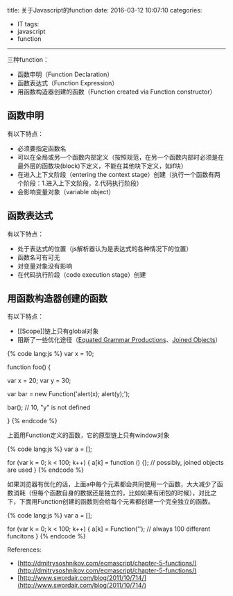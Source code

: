 title: 关于Javascript的function
date: 2016-03-12 10:07:10
categories:
- IT
tags:
- javascript
- function
---
三种function：

- 函数申明（Function Declaration）
- 函数表达式（Function Expression）
- 用函数构造器创建的函数（Function created via Function constructor）

## 函数申明

有以下特点：

- 必须要指定函数名
- 可以在全局或另一个函数内部定义（按照规范，在另一个函数内部时必须是在最外层的函数块(block)下定义，不能在其他块下定义，如if块）
- 在进入上下文阶段（entering the context stage）创建（执行一个函数有两个阶段：1.进入上下文阶段，2.代码执行阶段）
- 会影响变量对象（variable object）

## 函数表达式

有以下特点：

- 处于表达式的位置（js解析器认为是表达式的各种情况下的位置）
- 函数名可有可无
- 对变量对象没有影响
- 在代码执行阶段（code execution stage）创建

## 用函数构造器创建的函数

有以下特点：

- [[Scope]]链上只有global对象
- 阻断了一些优化途径（[Equated Grammar Productions](http://bclary.com/2004/11/07/#a-13.1.1)、[Joined Objects](http://bclary.com/2004/11/07/#a-13.1.2)）

{% code lang:js %}
var x = 10;

function foo() {

  var x = 20;
  var y = 30;

  var bar = new Function('alert(x); alert(y);');

  bar(); // 10, "y" is not defined

}
{% endcode %}

上面用Function定义的函数，它的原型链上只有window对象

{% code lang:js %}
var a = [];

for (var k = 0; k < 100; k++) {
  a[k] = function () {}; // possibly, joined objects are used
}
{% endcode %}

如果浏览器有优化的话，上面a中每个元素都会共同使用一个函数，大大减少了函数消耗（但每个函数自身的数据还是独立的，比如如果有闭包的时候），对比之下，下面用Function创建的函数则会给每个元素都创建一个完全独立的函数。

{% code lang:js %}
var a = [];

for (var k = 0; k < 100; k++) {
  a[k] = Function(''); // always 100 different funcitons
}
{% endcode %}


References:
- [http://dmitrysoshnikov.com/ecmascript/chapter-5-functions/](http://dmitrysoshnikov.com/ecmascript/chapter-5-functions/)
- [http://www.swordair.com/blog/2011/10/714/](http://www.swordair.com/blog/2011/10/714/)
